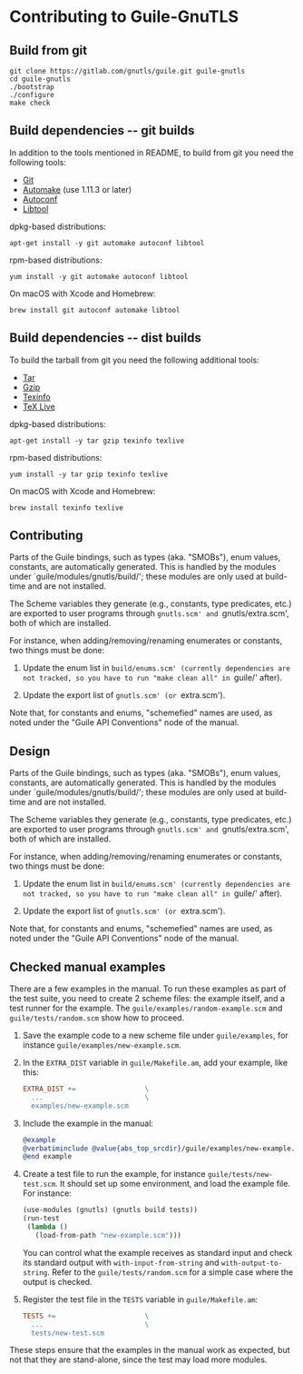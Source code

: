 # Contributing to Guile-GnuTLS

## Build from git

```
git clone https://gitlab.com/gnutls/guile.git guile-gnutls
cd guile-gnutls
./bootstrap
./configure
make check
```

## Build dependencies -- git builds

In addition to the tools mentioned in README, to build from git you
need the following tools:

* [Git](https://git-scm.com/)
* [Automake](https://www.gnu.org/software/automake/) (use 1.11.3 or later)
* [Autoconf](https://www.gnu.org/software/autoconf/)
* [Libtool](https://www.gnu.org/software/libtool/)

dpkg-based distributions:
```
apt-get install -y git automake autoconf libtool
```

rpm-based distributions:
```
yum install -y git automake autoconf libtool
```

On macOS with Xcode and Homebrew:
```
brew install git autoconf automake libtool
```

## Build dependencies -- dist builds

To build the tarball from git you need the following additional tools:

* [Tar](https://www.gnu.org/software/tar/)
* [Gzip](https://www.gnu.org/software/gzip/)
* [Texinfo](https://www.gnu.org/software/texinfo/)
* [TeX Live](https://www.tug.org/texlive/)

dpkg-based distributions:
```
apt-get install -y tar gzip texinfo texlive
```

rpm-based distributions:
```
yum install -y tar gzip texinfo texlive
```

On macOS with Xcode and Homebrew:
```
brew install texinfo texlive
```

## Contributing

Parts of the Guile bindings, such as types (aka. "SMOBs"), enum
values, constants, are automatically generated.  This is handled by
the modules under `guile/modules/gnutls/build/'; these modules are
only used at build-time and are not installed.

The Scheme variables they generate (e.g., constants, type predicates,
etc.) are exported to user programs through `gnutls.scm' and
`gnutls/extra.scm', both of which are installed.

For instance, when adding/removing/renaming enumerates or constants,
two things must be done:

 1. Update the enum list in `build/enums.scm' (currently dependencies
    are not tracked, so you have to run "make clean all" in `guile/'
    after).

 2. Update the export list of `gnutls.scm' (or `extra.scm').

Note that, for constants and enums, "schemefied" names are used, as
noted under the "Guile API Conventions" node of the manual.

## Design

Parts of the Guile bindings, such as types (aka. "SMOBs"), enum
values, constants, are automatically generated.  This is handled by
the modules under `guile/modules/gnutls/build/'; these modules are
only used at build-time and are not installed.

The Scheme variables they generate (e.g., constants, type predicates,
etc.) are exported to user programs through `gnutls.scm' and
`gnutls/extra.scm', both of which are installed.

For instance, when adding/removing/renaming enumerates or constants,
two things must be done:

 1. Update the enum list in `build/enums.scm' (currently dependencies
    are not tracked, so you have to run "make clean all" in `guile/'
    after).

 2. Update the export list of `gnutls.scm' (or `extra.scm').

Note that, for constants and enums, "schemefied" names are used, as
noted under the "Guile API Conventions" node of the manual.

## Checked manual examples

There are a few examples in the manual. To run these examples as part
of the test suite, you need to create 2 scheme files: the example
itself, and a test runner for the example. The
`guile/examples/random-example.scm` and `guile/tests/random.scm` show
how to proceed.

 1. Save the example code to a new scheme file under `guile/examples`,
    for instance `guile/examples/new-example.scm`.

 2. In the `EXTRA_DIST` variable in `guile/Makefile.am`, add your example, like this:
    ```Makefile
    EXTRA_DIST +=                 \
      ...                         \
      examples/new-example.scm
    ```

 3. Include the example in the manual:
    ```texinfo
    @example
    @verbatiminclude @value{abs_top_srcdir}/guile/examples/new-example.scm
    @end example
    ```

 4. Create a test file to run the example, for instance
    `guile/tests/new-test.scm`. It should set up some environment, and
    load the example file. For instance:
    ```scheme
    (use-modules (gnutls) (gnutls build tests))
    (run-test
     (lambda ()
       (load-from-path "new-example.scm")))
    ```
    You can control what the example receives as standard input and
    check its standard output with `with-input-from-string` and
    `with-output-to-string`. Refer to the `guile/tests/random.scm` for
    a simple case where the output is checked.

 5. Register the test file in the `TESTS` variable in `guile/Makefile.am`:
    ```Makefile
    TESTS +=                      \
      ...                         \
      tests/new-test.scm
    ```

These steps ensure that the examples in the manual work as expected,
but not that they are stand-alone, since the test may load more
modules.
